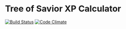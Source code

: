 # Tree of Savior XP Calculator

[![Build Status](https://travis-ci.org/lubien/tosxp.svg?branch=master)](https://travis-ci.org/lubien/tosxp)
[![Code Climate](https://codeclimate.com/github/lubien/tosxp/badges/gpa.svg)](https://codeclimate.com/github/lubien/tosxp)
